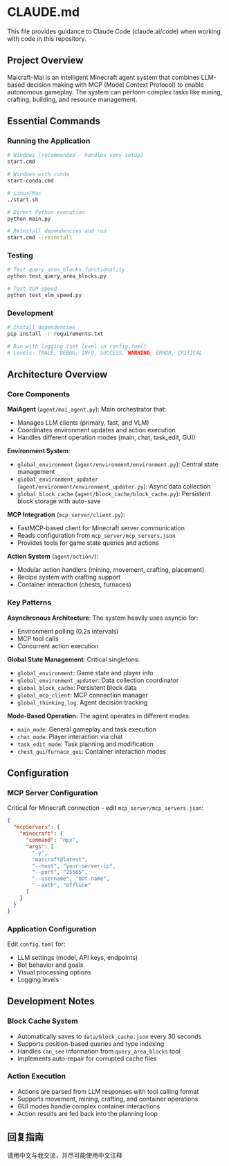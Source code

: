 # CLAUDE.md

This file provides guidance to Claude Code (claude.ai/code) when working with code in this repository.

## Project Overview

Maicraft-Mai is an intelligent Minecraft agent system that combines LLM-based decision making with MCP (Model Context Protocol) to enable autonomous gameplay. The system can perform complex tasks like mining, crafting, building, and resource management.

## Essential Commands

### Running the Application
```bash
# Windows (recommended - handles venv setup)
start.cmd

# Windows with conda
start-conda.cmd

# Linux/Mac
./start.sh

# Direct Python execution
python main.py

# Reinstall dependencies and run
start.cmd --reinstall
```

### Testing
```bash
# Test query_area_blocks functionality
python test_query_area_blocks.py

# Test VLM speed
python test_vlm_speed.py
```

### Development
```bash
# Install dependencies
pip install -r requirements.txt

# Run with logging (set level in config.toml)
# Levels: TRACE, DEBUG, INFO, SUCCESS, WARNING, ERROR, CRITICAL
```

## Architecture Overview

### Core Components

**MaiAgent** (`agent/mai_agent.py`): Main orchestrator that:
- Manages LLM clients (primary, fast, and VLM)
- Coordinates environment updates and action execution
- Handles different operation modes (main, chat, task_edit, GUI)

**Environment System**:
- `global_environment` (`agent/environment/environment.py`): Central state management
- `global_environment_updater` (`agent/environment/environment_updater.py`): Async data collection
- `global_block_cache` (`agent/block_cache/block_cache.py`): Persistent block storage with auto-save

**MCP Integration** (`mcp_server/client.py`):
- FastMCP-based client for Minecraft server communication
- Reads configuration from `mcp_server/mcp_servers.json`
- Provides tools for game state queries and actions

**Action System** (`agent/action/`):
- Modular action handlers (mining, movement, crafting, placement)
- Recipe system with crafting support
- Container interaction (chests, furnaces)

### Key Patterns

**Asynchronous Architecture**: The system heavily uses asyncio for:
- Environment polling (0.2s intervals)
- MCP tool calls
- Concurrent action execution

**Global State Management**: Critical singletons:
- `global_environment`: Game state and player info
- `global_environment_updater`: Data collection coordinator
- `global_block_cache`: Persistent block data
- `global_mcp_client`: MCP connection manager
- `global_thinking_log`: Agent decision tracking

**Mode-Based Operation**: The agent operates in different modes:
- `main_mode`: General gameplay and task execution
- `chat_mode`: Player interaction via chat
- `task_edit_mode`: Task planning and modification
- `chest_gui`/`furnace_gui`: Container interaction modes

## Configuration

### MCP Server Configuration
Critical for Minecraft connection - edit `mcp_server/mcp_servers.json`:
```json
{
  "mcpServers": {
    "minecraft": {
      "command": "npx",
      "args": [
        "-y",
        "maicraft@latest",
        "--host", "your-server-ip",
        "--port", "25565",
        "--username", "bot-name",
        "--auth", "offline"
      ]
    }
  }
}
```

### Application Configuration
Edit `config.toml` for:
- LLM settings (model, API keys, endpoints)
- Bot behavior and goals
- Visual processing options
- Logging levels

## Development Notes

### Block Cache System
- Automatically saves to `data/block_cache.json` every 30 seconds
- Supports position-based queries and type indexing
- Handles `can_see` information from `query_area_blocks` tool
- Implements auto-repair for corrupted cache files


### Action Execution
- Actions are parsed from LLM responses with tool calling format
- Supports movement, mining, crafting, and container operations
- GUI modes handle complex container interactions
- Action results are fed back into the planning loop


## 回复指南
请用中文与我交流，并尽可能使用中文注释

